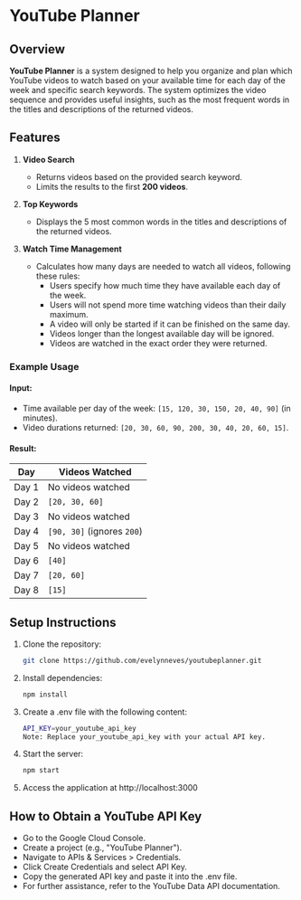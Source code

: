 # YouTube Planner

## Overview

**YouTube Planner** is a system designed to help you organize and plan which YouTube videos to watch based on your available time for each day of the week and specific search keywords. The system optimizes the video sequence and provides useful insights, such as the most frequent words in the titles and descriptions of the returned videos.

## Features

1. **Video Search**  
   - Returns videos based on the provided search keyword.  
   - Limits the results to the first **200 videos**.

2. **Top Keywords**  
   - Displays the 5 most common words in the titles and descriptions of the returned videos.

3. **Watch Time Management**  
   - Calculates how many days are needed to watch all videos, following these rules:
     - Users specify how much time they have available each day of the week.
     - Users will not spend more time watching videos than their daily maximum.
     - A video will only be started if it can be finished on the same day.
     - Videos longer than the longest available day will be ignored.
     - Videos are watched in the exact order they were returned.

### Example Usage

#### Input:
- Time available per day of the week: `[15, 120, 30, 150, 20, 40, 90]` (in minutes).  
- Video durations returned: `[20, 30, 60, 90, 200, 30, 40, 20, 60, 15]`.

#### Result:  
| Day  | Videos Watched           |
|------|--------------------------|
| Day 1| No videos watched        |
| Day 2| `[20, 30, 60]`           |
| Day 3| No videos watched        |
| Day 4| `[90, 30]` (ignores `200`)|
| Day 5| No videos watched        |
| Day 6| `[40]`                   |
| Day 7| `[20, 60]`               |
| Day 8| `[15]`                   |

## Setup Instructions

1. Clone the repository:  
   ```bash
   git clone https://github.com/evelynneves/youtubeplanner.git

2. Install dependencies:  
   ```bash
   npm install

3. Create a .env file with the following content:  
   ```bash
   API_KEY=your_youtube_api_key
   Note: Replace your_youtube_api_key with your actual API key.

4. Start the server:  
   ```bash
   npm start

5. Access the application at http://localhost:3000


## How to Obtain a YouTube API Key
- Go to the Google Cloud Console.
- Create a project (e.g., "YouTube Planner").
- Navigate to APIs & Services > Credentials.
- Click Create Credentials and select API Key.
- Copy the generated API key and paste it into the .env file.
- For further assistance, refer to the YouTube Data API documentation.